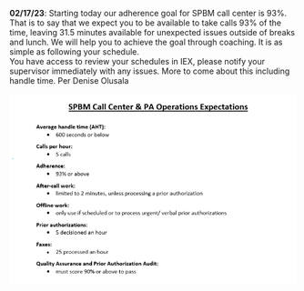 **02/17/23**:
Starting today our adherence goal for SPBM call center is 93%. That is to say that we expect you to be available to take calls 93% of the time, leaving 31.5 minutes available for unexpected issues outside of breaks and lunch.  We will help you to achieve the goal through coaching.  It is as simple as following your schedule.   
You have access to review your schedules in IEX, please notify your supervisor immediately with any issues.  More to come about this including handle time. Per Denise Olusala 

![](https://github.com/gainwell-ohio/spbm/blob/Tech-OneNote/docs/Clinical%20and%20Technical%20Reference%20Guide/FAQ/SPBM%20Call%20Center%20-%20PA%20Operations%20Expections.png)
